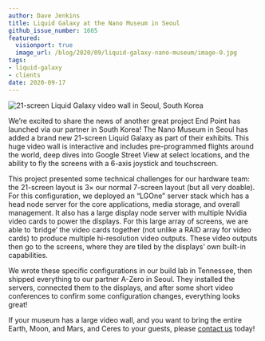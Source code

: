 ```yaml
---
author: Dave Jenkins
title: Liquid Galaxy at the Nano Museum in Seoul
github_issue_number: 1665
featured:
  visionport: true
  image_url: /blog/2020/09/liquid-galaxy-nano-museum/image-0.jpg
tags:
- liquid-galaxy
- clients
date: 2020-09-17
---
```


![21-screen Liquid Galaxy video wall in Seoul, South Korea](/blog/2020/09/liquid-galaxy-nano-museum/image-0.jpg)

We’re excited to share the news of another great project End Point has launched via our partner in South Korea! The Nano Museum in Seoul has added a brand new 21-screen Liquid Galaxy as part of their exhibits. This huge video wall is interactive and includes pre-programmed flights around the world, deep dives into Google Street View at select locations, and the ability to fly the screens with a 6-axis joystick and touchscreen.

This project presented some technical challenges for our hardware team: the 21-screen layout is 3× our normal 7-screen layout (but all very doable). For this configuration, we deployed an “LGOne” server stack which has a head node server for the core applications, media storage, and overall management. It also has a large display node server with multiple Nvidia video cards to power the displays. For this large array of screens, we are able to ‘bridge’ the video cards together (not unlike a RAID array for video cards) to produce multiple hi-resolution video outputs. These video outputs then go to the screens, where they are tiled by the displays’ own built-in capabilities.

We wrote these specific configurations in our build lab in Tennessee, then shipped everything to our partner A-Zero in Seoul. They installed the servers, connected them to the displays, and after some short video conferences to confirm some configuration changes, everything looks great!

If your museum has a large video wall, and you want to bring the entire Earth, Moon, and Mars, and Ceres to your guests, please [contact us](/contact) today!
